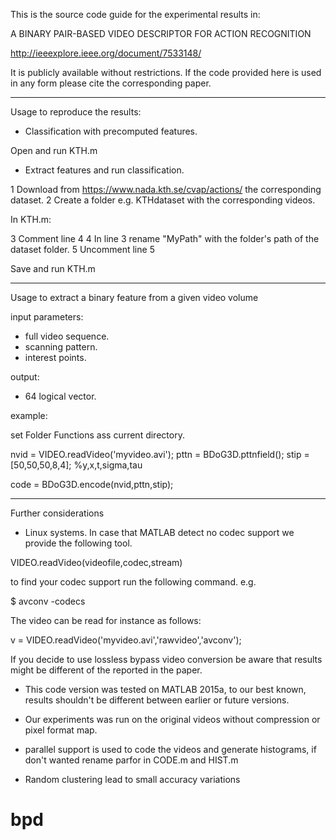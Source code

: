 This is the source code guide for the experimental results in:

A BINARY PAIR-BASED VIDEO DESCRIPTOR FOR ACTION RECOGNITION

http://ieeexplore.ieee.org/document/7533148/

It is publicly available without restrictions. If the code provided here 
is used in any form please cite the corresponding paper.

___________________________________________________________________________________
Usage to reproduce the results:

- Classification with precomputed features.

Open and run KTH.m

- Extract features and run classification.

1 Download from https://www.nada.kth.se/cvap/actions/ the corresponding dataset.
2 Create a folder e.g. KTHdataset with the corresponding videos.

In KTH.m:

3 Comment line 4
4 In line 3 rename "MyPath" with the folder's path of the dataset folder.
5 Uncomment line 5

Save and run KTH.m

___________________________________________________________________________________
Usage to extract a binary feature from a given video volume

input parameters:
- full video sequence.
- scanning pattern.
- interest points.

output:
- 64 logical vector.

example:

set Folder Functions ass current directory.

nvid = VIDEO.readVideo('myvideo.avi');
pttn = BDoG3D.pttnfield();
stip = [50,50,50,8,4]; %y,x,t,sigma,tau

code = BDoG3D.encode(nvid,pttn,stip);

___________________________________________________________________________________
Further considerations 

* Linux systems. In case that MATLAB detect no codec support
we provide the following tool.

VIDEO.readVideo(videofile,codec,stream)

to find your codec support run the following command. e.g.

$ avconv -codecs

The video can be read for instance as follows:

v = VIDEO.readVideo('myvideo.avi','rawvideo','avconv');

If you decide to use lossless bypass video conversion be aware that results
might be different of the reported in the paper.

* This code version was tested on MATLAB 2015a, to our best known, results 
shouldn't be different between earlier or future versions.

* Our experiments was run on the original videos without compression
or pixel format map.

* parallel support is used to code the videos and generate histograms, if don't
wanted rename parfor in CODE.m and HIST.m

* Random clustering lead to small accuracy variations

# bpd
